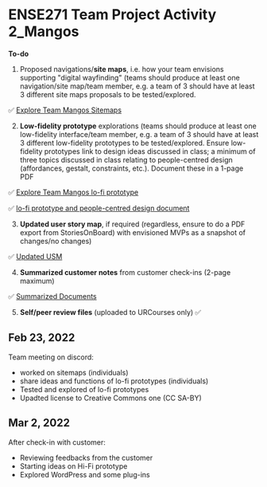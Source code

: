 # ENSE271 Team Project Activity 2_Mangos

**To-do**

1. Proposed navigations/**site maps**, i.e. how your team envisions supporting "digital wayfinding" (teams should produce at least one navigation/site map/team member, e.g. a team of 3 should have at least 3 different site maps proposals to be tested/explored.

✅  [Explore Team Mangos Sitemaps](https://github.com/havr67/mangosense271/tree/activity_2/Sitemaps)

2. **Low-fidelity prototype** explorations (teams should produce at least one low-fidelity interface/team member, e.g. a team of 3 should have at least 3 different low-fidelity prototypes to be tested/explored.
Ensure low-fidelity prototypes link to design ideas discussed in class; a minimum of three topics discussed in class relating to people-centred design (affordances, gestalt, constraints, etc.). Document these in a 1-page PDF

✅  [Explore Team Mangos lo-fi prototype](https://github.com/havr67/mangosense271/tree/activity_2/Low-Fidelity%20Prototypes)

✅  [lo-fi prototype and people-centred design document](https://github.com/havr67/mangosense271/blob/activity_2/Mangos_Lo-fi%20Prototype%20and%20Design%20Ideas.pdf)

3. **Updated user story map**, if required (regardless, ensure to do a PDF export from StoriesOnBoard) with envisioned MVPs as a snapshot of changes/no changes)

✅ [Updated USM](https://github.com/havr67/mangosense271/blob/activity_2/Ense271_mangos_USM%20(UPDATED).pdf)

4. **Summarized customer notes** from customer check-ins (2-page maximum)

✅ [Summarized Documents](https://github.com/havr67/mangosense271/blob/activity_2/Feb%2028_Check-ins%20notes.pdf)

5. **Self/peer review files** (uploaded to URCourses only) ✅ 


## Feb 23, 2022
Team meeting on discord:
- worked on sitemaps (individuals)
- share ideas and functions of lo-fi prototypes (individuals)
- Tested and explored of lo-fi prototypes
- Upadted license to Creative Commons one (CC SA-BY)  
  
## Mar 2, 2022
After check-in with customer:
- Reviewing feedbacks from the customer
- Starting ideas on Hi-Fi prototype
- Explored WordPress and some plug-ins
